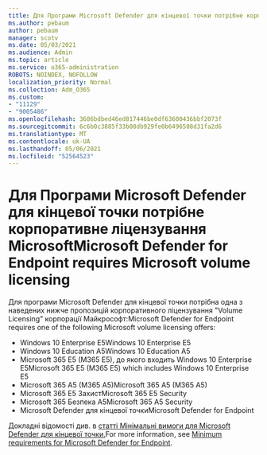 ```yaml
---
title: Для Програми Microsoft Defender для кінцевої точки потрібне корпоративне ліцензування Microsoft
ms.author: pebaum
author: pebaum
manager: scotv
ms.date: 05/03/2021
ms.audience: Admin
ms.topic: article
ms.service: o365-administration
ROBOTS: NOINDEX, NOFOLLOW
localization_priority: Normal
ms.collection: Adm_O365
ms.custom:
- "11129"
- "9005486"
ms.openlocfilehash: 3686bdbed46ed817446be0df63600436bbf2073f
ms.sourcegitcommit: 6c6b0c3885f33b08db929fe0b6496508d31fa2d6
ms.translationtype: MT
ms.contentlocale: uk-UA
ms.lasthandoff: 05/06/2021
ms.locfileid: "52564523"
---
```

# <a name="microsoft-defender-for-endpoint-requires-microsoft-volume-licensing"></a><span data-ttu-id="f16ca-102">Для Програми Microsoft Defender для кінцевої точки потрібне корпоративне ліцензування Microsoft</span><span class="sxs-lookup"><span data-stu-id="f16ca-102">Microsoft Defender for Endpoint requires Microsoft volume licensing</span></span>

<span data-ttu-id="f16ca-103">Для програми Microsoft Defender для кінцевої точки потрібна одна з наведених нижче пропозицій корпоративного ліцензування "Volume Licensing" корпорації Майкрософт:</span><span class="sxs-lookup"><span data-stu-id="f16ca-103">Microsoft Defender for Endpoint requires one of the following Microsoft volume licensing offers:</span></span>

- <span data-ttu-id="f16ca-104">Windows 10 Enterprise E5</span><span class="sxs-lookup"><span data-stu-id="f16ca-104">Windows 10 Enterprise E5</span></span>
- <span data-ttu-id="f16ca-105">Windows 10 Education A5</span><span class="sxs-lookup"><span data-stu-id="f16ca-105">Windows 10 Education A5</span></span>
- <span data-ttu-id="f16ca-106">Microsoft 365 E5 (M365 E5), до якого входить Windows 10 Enterprise E5</span><span class="sxs-lookup"><span data-stu-id="f16ca-106">Microsoft 365 E5 (M365 E5) which includes Windows 10 Enterprise E5</span></span>
- <span data-ttu-id="f16ca-107">Microsoft 365 A5 (M365 A5)</span><span class="sxs-lookup"><span data-stu-id="f16ca-107">Microsoft 365 A5 (M365 A5)</span></span>
- <span data-ttu-id="f16ca-108">Microsoft 365 E5 Захист</span><span class="sxs-lookup"><span data-stu-id="f16ca-108">Microsoft 365 E5 Security</span></span>
- <span data-ttu-id="f16ca-109">Microsoft 365 Безпека A5</span><span class="sxs-lookup"><span data-stu-id="f16ca-109">Microsoft 365 A5 Security</span></span>
- <span data-ttu-id="f16ca-110">Microsoft Defender для кінцевої точки</span><span class="sxs-lookup"><span data-stu-id="f16ca-110">Microsoft Defender for Endpoint</span></span>

<span data-ttu-id="f16ca-111">Докладні відомості див. в [статті Мінімальні вимоги для Microsoft Defender для кінцевої точки.](https://docs.microsoft.com/microsoft-365/security/defender-endpoint/minimum-requirements)</span><span class="sxs-lookup"><span data-stu-id="f16ca-111">For more information, see [Minimum requirements for Microsoft Defender for Endpoint](https://docs.microsoft.com/microsoft-365/security/defender-endpoint/minimum-requirements).</span></span>